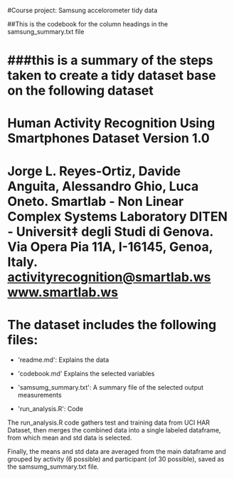#Course project: Samsung accelorometer tidy data

##This is the codebook for the column headings in the samsung_summary.txt file


###this is a summary of the steps taken to create a tidy dataset base on the following dataset 
==================================================================
Human Activity Recognition Using Smartphones Dataset
Version 1.0
==================================================================
Jorge L. Reyes-Ortiz, Davide Anguita, Alessandro Ghio, Luca Oneto.
Smartlab - Non Linear Complex Systems Laboratory
DITEN - Universit‡ degli Studi di Genova.
Via Opera Pia 11A, I-16145, Genoa, Italy.
activityrecognition@smartlab.ws
www.smartlab.ws
==================================================================


The dataset includes the following files:
=========================================

* 'readme.md': Explains the data

* 'codebook.md' Explains the selected variables

* 'samsumg_summary.txt': A summary file of the selected output measurements

* 'run_analysis.R': Code

The run_analysis.R code gathers test and training data from UCI HAR Dataset, then merges the combined 
data into a single labeled dataframe, from which mean and std data is selected.

Finally, the means and std data are averaged from the main dataframe and grouped by activity 
(6 possible) and participant (of 30 possible), saved as the samsumg_summary.txt file.